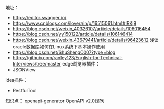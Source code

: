 地址：
- https://editor.swagger.io/
- https://www.cnblogs.com/iloverain/p/16515061.html#IRKj9
- https://blog.csdn.net/weixin_40326107/article/details/106016454
- https://blog.csdn.net/yy150122/article/details/106146414
- https://blog.csdn.net/weixin_43679441/article/details/96423612 浅谈oracle数据库如何在Linux系统下基本操作使用
- https://blog.csdn.net/ShuSheng0007?type=blog
- https://github.com/ranley123/English-for-Technical-Interviews/tree/master
edge浏览器插件：
- JSONView

idea插件：
- RestfulTool

知识点：
openapi-generator
OpenAPI v2.0规范
